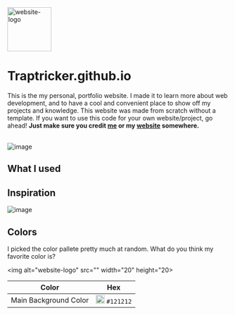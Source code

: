 <img alt="website-logo" src="https://user-images.githubusercontent.com/85963782/182068506-cd46e74d-f90d-4904-b169-54445e3328f2.png" width="100">

# Traptricker.github.io
This is the my personal, portfolio website. I made it to learn more about web development, and to have a cool and convenient place to show off my projects and knowledge. This website was made from scratch without a template. If you want to use this code for your own website/project, go ahead! **Just make sure you credit [me](https://github.com/Traptricker) or my [website](https://traptricker.github.io/) somewhere.**

\
![image](https://user-images.githubusercontent.com/85963782/182069448-48c69970-b027-4f87-abce-b655a338c407.png)


## What I used

## Inspiration
![image](https://user-images.githubusercontent.com/85963782/182089143-d622fb65-8b05-4fc5-94ae-df5641772922.png)


## Colors
I picked the color pallete pretty much at random. What do you think my favorite color is?

<img alt="website-logo" src="" width="20" height="20>

| Color                           | Hex                                                                                               |
| ------------------------------- | ------------------------------------------------------------------------------------------------- |
| Main Background Color           | <img alt="website-logo" src="https://user-images.githubusercontent.com/85963782/182089143-d622fb65-8b05-4fc5-94ae-df5641772922.png" width="20">   `#121212`                                                                                                               |

